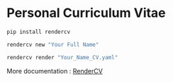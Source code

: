 # Personal Curriculum Vitae

```python
pip install rendercv
```

```python
rendercv new "Your Full Name"
```

```python
rendercv render "Your_Name_CV.yaml"
```

More documentation : [RenderCV](https://docs.rendercv.com/)